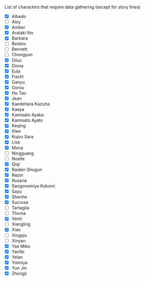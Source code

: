 List of characters that require data gathering (except for story lines)

- [x] Albedo
- [ ] Aloy
- [x] Amber
- [x] Arataki Itto
- [x] Barbara
- [ ] Beidou
- [ ] Bennett
- [ ] Chongyun
- [x] Diluc
- [x] Diona
- [x] Eula
- [x] Fischl
- [x] Ganyu
- [x] Gorou
- [x] Hu Tao
- [x] Jean
- [x] Kaedehara Kazuha
- [x] Kaeya
- [x] Kamisato Ayaka
- [x] Kamisato Ayato
- [x] Keqing
- [x] Klee
- [x] Kujou Sara
- [x] Lisa
- [x] Mona
- [ ] Ningguang
- [ ] Noelle
- [x] Qiqi
- [x] Raiden Shogun
- [x] Razor
- [x] Rosaria
- [x] Sangonomiya Kokomi
- [x] Sayu
- [x] Shenhe
- [x] Sucrose
- [ ] Tartaglia
- [ ] Thoma
- [x] Venti
- [ ] Xiangling
- [x] Xiao
- [ ] Xingqiu
- [ ] Xinyan
- [x] Yae Miko
- [x] Yanfei
- [x] Yelan
- [x] Yoimiya
- [x] Yun Jin
- [x] Zhongli
